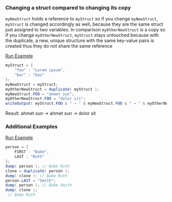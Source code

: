 ### Changing a struct compared to changing its copy

`myNewStruct` holds a reference to `myStruct` so if you change `myNewStruct`, `myStruct` is changed accordingly as well, because they are the same struct just assigned to two variables.
In comparison `myOtherNewStruct` is a copy so if you change `myOtherNewStruct`, `myStruct` stays untouched because with the duplicate, a new, unique structure with the same key-value pairs is created thus they do not share the same reference

<a href="https://try.boxlang.io/?code=eJzLrQwuKSpNLlGwVahW4OJUSsvPV1KwUlDyyS9KzVXILCguzVXSAYonJRaBxZMSq5S4aq25civ9UsvhWnOhpoDE%2FUsyUouQJVNKC3IykxNLUjXg6hQ0UUzQc%2FP3BypUSszITS1RKC7NU8I0CKYmJT8nv0ihOLMEqKa8KLMk1b%2B0pKC0BGE2WKGagpLCo7ZJQFJNAd0iVDkstgAdBwDc31vf" target="_blank">Run Example</a>

```java
myStruct = { 
	"foo" : "Lorem ipsum",
	"bar" : "baz"
};
myNewStruct = myStruct;
myOtherNewStruct = duplicate( myStruct );
myNewStruct.FOO = "ahmet sun";
myOtherNewStruct.FOO = "dolor sit";
writeOutput( myStruct.FOO & " → " & myNewStruct.FOO & " → " & myOtherNewStruct.FOO );

```

Result: ahmet sun → ahmet sun → dolor sit

### Additional Examples

<a href="https://try.boxlang.io/?code=eJwrSC0qzs9TsFWoVuDidPMMCg5RsFJQckpMSlXS4eL0cYTwg0pLMpS4aq25UkpzCzQUCiCaNK0V9PUVQGoVQAq4knPy81KBRqWUFuRkJieWpCKphOqEKEHXCFGlB7bNVkEpODcTaB1uy8DyaAZyoZoIAKLOP%2BU%3D" target="_blank">Run Example</a>

```java
person = { 
	FIRST : "Babe",
	LAST : "Ruth"
};
dump( person ); // Babe Ruth
clone = duplicate( person );
dump( clone ); // Babe Ruth
person.LAST = "Smith";
dump( person ); // Babe Smith
dump( clone );
 // Babe Ruth

```


